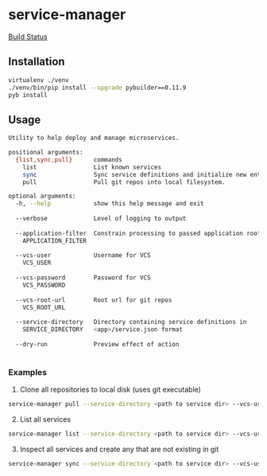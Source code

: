 # service-manager

[Build Status](https://api.travis-ci.org/AlienVault-Engineering/service-manager.png) 
## Installation

```bash
virtualenv ./venv
./venv/bin/pip install --upgrade pybuilder==0.11.9
pyb install
```

## Usage

```bash
Utility to help deploy and manage microservices.

positional arguments:
  {list,sync,pull}      commands
    list                List known services
    sync                Sync service definitions and initialize new entries.
    pull                Pull git repos into local filesystem.

optional arguments:
  -h, --help            show this help message and exit
  
  --verbose             Level of logging to output
  
  --application-filter  Constrain processing to passed application root
    APPLICATION_FILTER 
    
  --vcs-user            Username for VCS
    VCS_USER   
    
  --vcs-password        Password for VCS
    VCS_PASSWORD 
    
  --vcs-root-url        Root url for git repos
    VCS_ROOT_URL 
    
  --service-directory   Directory containing service definitions in
    SERVICE_DIRECTORY   <app>/service.json format
    
  --dry-run             Preview effect of action
  
```

 ### Examples
 
 1. Clone all repositories to local disk (uses git executable)
 
 ```bash
 service-manager pull --service-directory <path to service dir> --vcs-user <user name> --vcs-password <pass> --vcs-root-url <url>
 ``` 
 2. List all services
 
 ```bash
 service-manager list --service-directory <path to service dir> --vcs-user <user name> --vcs-password <pass> --vcs-root-url <url>
 ```
 3. Inspect all services and create any that are not existing in git
 
 ```bash
 service-manager sync --service-directory <path to service dir> --vcs-user <user name> --vcs-password <pass> --vcs-root-url <url>
 ```
 
  
